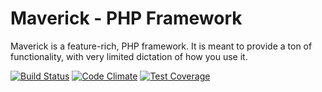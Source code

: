 # Maverick - PHP Framework
Maverick is a feature-rich, PHP framework. It is meant to provide a ton of functionality, with very limited dictation of how you use it.

[![Build Status](https://travis-ci.org/alecgunnar/Maverick.svg?branch=master)](https://travis-ci.org/alecgunnar/Maverick)
[![Code Climate](https://codeclimate.com/github/alecgunnar/Maverick/badges/gpa.svg)](https://codeclimate.com/github/alecgunnar/Maverick)
[![Test Coverage](https://codeclimate.com/github/alecgunnar/Maverick/badges/coverage.svg)](https://codeclimate.com/github/alecgunnar/Maverick/coverage)
